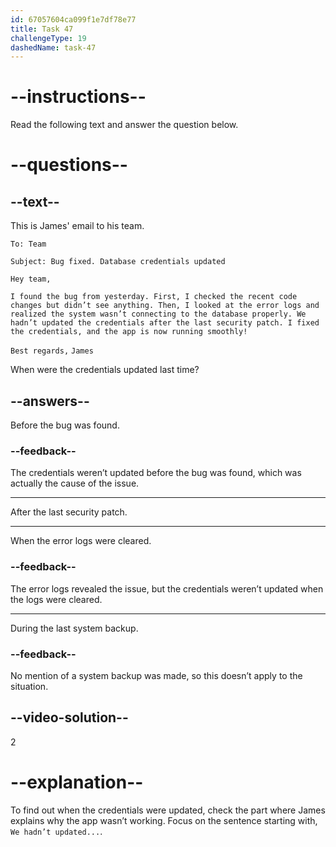 ```yaml
---
id: 67057604ca099f1e7df78e77
title: Task 47
challengeType: 19
dashedName: task-47
---
```


<!-- READING -->

# --instructions--

Read the following text and answer the question below.

# --questions--

## --text--

This is James' email to his team.

`To: Team`

`Subject: Bug fixed. Database credentials updated`

`Hey team,`

`I found the bug from yesterday. First, I checked the recent code changes but didn’t see anything. Then, I looked at the error logs and realized the system wasn’t connecting to the database properly. We hadn’t updated the credentials after the last security patch. I fixed the credentials, and the app is now running smoothly!`

`Best regards,`
`James`

When were the credentials updated last time?

## --answers--

Before the bug was found.

### --feedback--

The credentials weren’t updated before the bug was found, which was actually the cause of the issue.

---

After the last security patch.

---

When the error logs were cleared.

### --feedback--

The error logs revealed the issue, but the credentials weren’t updated when the logs were cleared.

---

During the last system backup.

### --feedback--

No mention of a system backup was made, so this doesn’t apply to the situation.

## --video-solution--

2

# --explanation--

To find out when the credentials were updated, check the part where James explains why the app wasn’t working. Focus on the sentence starting with, `We hadn’t updated...`. 
